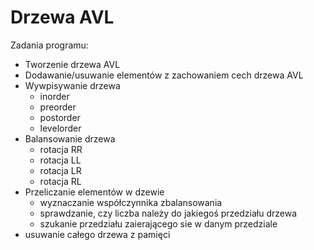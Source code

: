# Drzewa AVL

Zadania programu:
* Tworzenie drzewa AVL
* Dodawanie/usuwanie elementów z zachowaniem cech drzewa AVL
* Wywpisywanie drzewa
    * inorder
    * preorder
    * postorder
    * levelorder
* Balansowanie drzewa
    * rotacja RR
    * rotacja LL
    * rotacja LR
    * rotacja RL
* Przeliczanie elementów w dzewie
    * wyznaczanie współczynnika zbalansowania
    * sprawdzanie, czy liczba należy do jakiegoś przedziału drzewa
    * szukanie przedziału zaierającego sie w danym przedziale
* usuwanie całego drzewa z pamięci